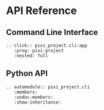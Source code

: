 # API Reference

## Command Line Interface

```{eval-rst}
.. click:: pixi_project.cli:app
   :prog: pixi-project
   :nested: full
```

## Python API

```{eval-rst}
.. automodule:: pixi_project.cli
   :members:
   :undoc-members:
   :show-inheritance:
``` 